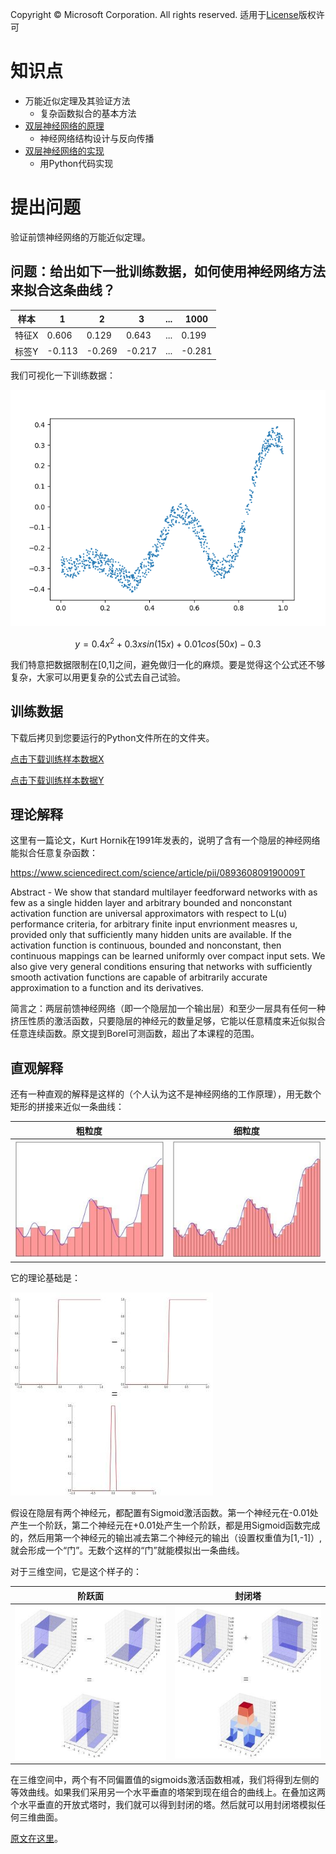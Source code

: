 Copyright © Microsoft Corporation. All rights reserved.
  适用于[License](https://github.com/Microsoft/ai-edu/blob/master/LICENSE.md)版权许可

# 知识点

- 万能近似定理及其验证方法 
  - 复杂函数拟合的基本方法
- [双层神经网络的原理](08.1-双层神经网络的原理.md) 
  - 神经网络结构设计与反向传播
- [双层神经网络的实现](08.2-双层神经网络的实现.md)
  - 用Python代码实现

# 提出问题

验证前馈神经网络的万能近似定理。

## 问题：给出如下一批训练数据，如何使用神经网络方法来拟合这条曲线？

|样本|1|2|3|...|1000|
|---|---|---|---|---|---|
|特征X|0.606|0.129|0.643|...|0.199|
|标签Y|-0.113|-0.269|-0.217|...|-0.281|

我们可视化一下训练数据：

<img src=".\Images\8\Sample.png">


$$y=0.4x^2 + 0.3xsin(15x) + 0.01cos(50x)-0.3$$

我们特意把数据限制在[0,1]之间，避免做归一化的麻烦。要是觉得这个公式还不够复杂，大家可以用更复杂的公式去自己试验。

## 训练数据

下载后拷贝到您要运行的Python文件所在的文件夹。

[点击下载训练样本数据X](https://github.com/Microsoft/ai-edu/tree/master/B-%E6%95%99%E5%AD%A6%E6%A1%88%E4%BE%8B%E4%B8%8E%E5%AE%9E%E8%B7%B5/B6-%E7%A5%9E%E7%BB%8F%E7%BD%91%E7%BB%9C%E5%9F%BA%E6%9C%AC%E5%8E%9F%E7%90%86%E7%AE%80%E6%98%8E%E6%95%99%E7%A8%8B/Data/CurveX.dat)

[点击下载训练样本数据Y](https://github.com/Microsoft/ai-edu/tree/master/B-%E6%95%99%E5%AD%A6%E6%A1%88%E4%BE%8B%E4%B8%8E%E5%AE%9E%E8%B7%B5/B6-%E7%A5%9E%E7%BB%8F%E7%BD%91%E7%BB%9C%E5%9F%BA%E6%9C%AC%E5%8E%9F%E7%90%86%E7%AE%80%E6%98%8E%E6%95%99%E7%A8%8B/Data/CurveY.dat)


## 理论解释

这里有一篇论文，Kurt Hornik在1991年发表的，说明了含有一个隐层的神经网络能拟合任意复杂函数：

https://www.sciencedirect.com/science/article/pii/089360809190009T

Abstract - We show that standard multilayer feedforward networks with as few as a single hidden layer and arbitrary bounded and nonconstant activation function are universal approximators with respect to L(u) performance criteria, for arbitrary finite input envrionment measres u, provided only that sufficiently many hidden units are available. If the activation function is continuous, bounded and nonconstant, then continuous mappings can be learned uniformly over compact input sets. We also give very general conditions ensuring that networks with sufficiently smooth activation functions are capable of arbitrarily accurate approximation to a function and its derivatives.

简言之：两层前馈神经网络（即一个隐层加一个输出层）和至少一层具有任何一种挤压性质的激活函数，只要隐层的神经元的数量足够，它能以任意精度来近似拟合任意连续函数。原文提到Borel可测函数，超出了本课程的范围。

## 直观解释

还有一种直观的解释是这样的（个人认为这不是神经网络的工作原理），用无数个矩形的拼接来近似一条曲线：

|粗粒度|细粒度|
|---|---|
|<img src=".\Images\8\histogram1.jpg">|<img src=".\Images\8\histogram2.jpg">|

它的理论基础是：

<img src=".\Images\8\histogram3.jpg">

假设在隐层有两个神经元，都配置有Sigmoid激活函数。第一个神经元在-0.01处产生一个阶跃，第二个神经元在+0.01处产生一个阶跃，都是用Sigmoid函数完成的，然后用第一个神经元的输出减去第二个神经元的输出（设置权重值为[1,-1]）,就会形成一个“门”。无数个这样的“门”就能模拟出一条曲线。

对于三维空间，它是这个样子的：

|阶跃面|封闭塔|
|---|---|
|<img src=".\Images\8\histogram4.jpg">|<img src=".\Images\8\histogram5.jpg">|

在三维空间中，两个有不同偏置值的sigmoids激活函数相减，我们将得到左侧的等效曲线。如果我们采用另一个水平垂直的塔架到现在组合的曲线上。在叠加这两个水平垂直的开放式塔时，我们就可以得到封闭的塔。然后就可以用封闭塔模拟任何三维曲面。

[原文在这里](https://towardsdatascience.com/representation-power-of-neural-networks-8e99a383586)。
